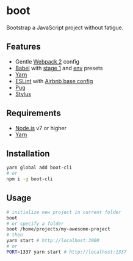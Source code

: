 # boot
Bootstrap a JavaScript project without fatigue.

## Features
- Gentle [Webpack 2](https://webpack.js.org/) config
- [Babel](https://babeljs.io/) with [stage 1](https://babeljs.io/docs/plugins/preset-stage-1/) and [env](https://github.com/babel/babel-preset-env) presets
- [Yarn](https://yarnpkg.com/)
- [ESLint](http://eslint.org/) with [Airbnb base config](https://github.com/airbnb/javascript/tree/master/packages/eslint-config-airbnb-base)
- [Pug](https://pugjs.org/)
- [Stylus](http://stylus-lang.com/)

## Requirements
- [Node.js](https://nodejs.org/) v7 or higher
- [Yarn](https://yarnpkg.com/)

## Installation
```sh
yarn global add boot-cli
# or
npm i -g boot-cli
```

## Usage
```sh
# initialize new project in current folder
boot
# or specify a folder
boot /home/projects/my-awesome-project
# then
yarn start # http://localhost:3000
# or
PORT=1337 yarn start # http://localhost:1337
```

